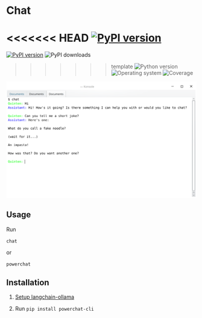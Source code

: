 # Chat
<<<<<<< HEAD
[![PyPI version](https://badge.fury.io/py/powerchat-cli.svg)](https://badge.fury.io/py/powerchat-cli)
=======
[![PyPI version](https://badge.fury.io/py/chat.svg)](https://badge.fury.io/py/chat)
![PyPI downloads](https://img.shields.io/pypi/dm/chat)
>>>>>>> template
![Python version](https://img.shields.io/badge/python-3.10+-brightgreen)
![Operating system](https://img.shields.io/badge/os-linux%20%7c%20macOS%20%7c%20windows-brightgreen)
![Coverage](https://img.shields.io/badge/coverage-100%25-brightgreen)

![example chat](https://github.com/quintenroets/chat/blob/main/assets/examples/example.png?raw=true)

## Usage

Run
```shell
chat
```
or
```shell
powerchat
```
## Installation
1. [Setup langchain-ollama](https://dev.to/emmakodes_/how-to-run-llama-31-locally-in-python-using-ollama-langchain-k8k)

2. Run `pip install powerchat-cli`
